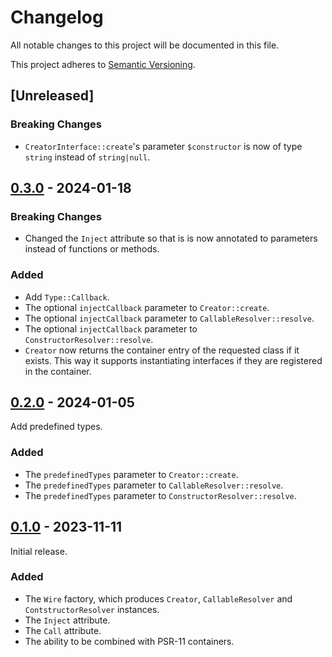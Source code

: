 Changelog
=========

All notable changes to this project will be documented in this file.

This project adheres to [Semantic Versioning](https://semver.org/spec/v2.0.0.html).

[Unreleased]
------------

### Breaking Changes

- `CreatorInterface::create`'s parameter `$constructor` is now of type `string`
  instead of `string|null`. 


[0.3.0](https://github.com/coniadev/wire/releases/tag/0.3.0) - 2024-01-18
-------------------------------------------------------------------------

### Breaking Changes

- Changed the `Inject` attribute so that is is now annotated to parameters
  instead of functions or methods.

### Added

- Add `Type::Callback`.
- The optional `injectCallback` parameter to `Creator::create`.
- The optional `injectCallback` parameter to `CallableResolver::resolve`.
- The optional `injectCallback` parameter to `ConstructorResolver::resolve`.
- `Creator` now returns the container entry of the requested class if it
  exists. This way it supports instantiating interfaces if they are registered
  in the container.

[0.2.0](https://github.com/coniadev/wire/releases/tag/0.2.0) - 2024-01-05
-------------------------------------------------------------------------

Add predefined types.

### Added

- The `predefinedTypes` parameter to `Creator::create`.
- The `predefinedTypes` parameter to `CallableResolver::resolve`.
- The `predefinedTypes` parameter to `ConstructorResolver::resolve`.

[0.1.0](https://github.com/coniadev/wire/releases/tag/0.1.0) - 2023-11-11
-------------------------------------------------------------------------

Initial release.

### Added

- The `Wire` factory, which produces `Creator`, `CallableResolver` and `ContstructorResolver` instances.
- The `Inject` attribute.
- The `Call` attribute.
- The ability to be combined with PSR-11 containers.
